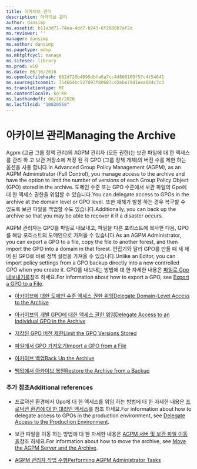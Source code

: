 ```yaml
---
title: 아카이브 관리
description: 아카이브 관리
author: dansimp
ms.assetid: b11a3d71-74ea-4dd7-b243-6f2880b7af2d
ms.reviewer: ''
manager: dansimp
ms.author: dansimp
ms.pagetype: mdop
ms.mktglfcycl: manage
ms.sitesec: library
ms.prod: w10
ms.date: 06/16/2016
ms.openlocfilehash: 682d720b4095dbfa6a7cc4d868109f57c4f54641
ms.sourcegitcommit: 354664bc527d93f80687cd2eba70d1eea024c7c3
ms.translationtype: MT
ms.contentlocale: ko-KR
ms.lasthandoff: 06/26/2020
ms.locfileid: "10820558"
---
```

# <span data-ttu-id="fb38d-103">아카이브 관리</span><span class="sxs-lookup"><span data-stu-id="fb38d-103">Managing the Archive</span></span>


<span data-ttu-id="fb38d-104">Agpm (고급 그룹 정책 관리)의 AGPM 관리자 (모든 권한)는 보관 파일에 대 한 액세스를 관리 하 고 보관 저장소에 저장 된 각 GPO (그룹 정책 개체)의 버전 수를 제한 하는 옵션을 사용 합니다.</span><span class="sxs-lookup"><span data-stu-id="fb38d-104">In Advanced Group Policy Management (AGPM), as an AGPM Administrator (Full Control), you manage access to the archive and have the option to limit the number of versions of each Group Policy Object (GPO) stored in the archive.</span></span> <span data-ttu-id="fb38d-105">도메인 수준 또는 GPO 수준에서 보관 파일의 Gpo에 대 한 액세스 권한을 위임할 수 있습니다.</span><span class="sxs-lookup"><span data-stu-id="fb38d-105">You can delegate access to GPOs in the archive at the domain level or GPO level.</span></span> <span data-ttu-id="fb38d-106">또한 재해가 발생 하는 경우 복구할 수 있도록 보관 파일을 백업할 수도 있습니다.</span><span class="sxs-lookup"><span data-stu-id="fb38d-106">Additionally, you can back up the archive so that you may be able to recover it if a disaster occurs.</span></span>

<span data-ttu-id="fb38d-107">AGPM 관리자는 GPO를 파일로 내보내고, 파일을 다른 포리스트에 복사한 다음, GPO를 해당 포리스트의 도메인으로 가져올 수 있습니다.</span><span class="sxs-lookup"><span data-stu-id="fb38d-107">As an AGPM Administrator, you can export a GPO to a file, copy the file to another forest, and then import the GPO into a domain in that forest.</span></span> <span data-ttu-id="fb38d-108">편집기와 달리 GPO를 만들 때 새 제어 된 GPO로 바로 정책 설정을 가져올 수 있습니다.</span><span class="sxs-lookup"><span data-stu-id="fb38d-108">Unlike an Editor, you can import policy settings from a GPO backup directly into a new controlled GPO when you create it.</span></span> <span data-ttu-id="fb38d-109">GPO를 내보내는 방법에 대 한 자세한 내용은 [파일로 Gpo 내보내기를](export-a-gpo-to-a-file.md)참조 하세요.</span><span class="sxs-lookup"><span data-stu-id="fb38d-109">For information about how to export a GPO, see [Export a GPO to a File](export-a-gpo-to-a-file.md).</span></span>

-   [<span data-ttu-id="fb38d-110">아카이브에 대한 도메인 수준 액세스 권한 위임</span><span class="sxs-lookup"><span data-stu-id="fb38d-110">Delegate Domain-Level Access to the Archive</span></span>](delegate-domain-level-access-to-the-archive-agpm40.md)

-   [<span data-ttu-id="fb38d-111">아카이브의 개별 GPO에 대한 액세스 권한 위임</span><span class="sxs-lookup"><span data-stu-id="fb38d-111">Delegate Access to an Individual GPO in the Archive</span></span>](delegate-access-to-an-individual-gpo-in-the-archive-agpm40.md)

-   [<span data-ttu-id="fb38d-112">저장된 GPO 버전 제한</span><span class="sxs-lookup"><span data-stu-id="fb38d-112">Limit the GPO Versions Stored</span></span>](limit-the-gpo-versions-stored-agpm40.md)

-   [<span data-ttu-id="fb38d-113">파일에서 GPO 가져오기</span><span class="sxs-lookup"><span data-stu-id="fb38d-113">Import a GPO from a File</span></span>](import-a-gpo-from-a-file-agpmadmin.md)

-   [<span data-ttu-id="fb38d-114">아카이브 백업</span><span class="sxs-lookup"><span data-stu-id="fb38d-114">Back Up the Archive</span></span>](back-up-the-archive-agpm40.md)

-   [<span data-ttu-id="fb38d-115">백업에서 아카이브 복원</span><span class="sxs-lookup"><span data-stu-id="fb38d-115">Restore the Archive from a Backup</span></span>](restore-the-archive-from-a-backup-agpm40.md)

### <span data-ttu-id="fb38d-116">추가 참조</span><span class="sxs-lookup"><span data-stu-id="fb38d-116">Additional references</span></span>

-   <span data-ttu-id="fb38d-117">프로덕션 환경에서 Gpo에 대 한 액세스를 위임 하는 방법에 대 한 자세한 내용은 [프로덕션 환경에 대 한 대리인 액세스](delegate-access-to-the-production-environment-agpm40.md)를 참조 하세요.</span><span class="sxs-lookup"><span data-stu-id="fb38d-117">For information about how to delegate access to GPOs in the production environment, see [Delegate Access to the Production Environment](delegate-access-to-the-production-environment-agpm40.md).</span></span>

-   <span data-ttu-id="fb38d-118">보관 파일을 이동 하는 방법에 대 한 자세한 내용은 [AGPM 서버 및 보관 파일 이동을](move-the-agpm-server-and-the-archive-agpm40.md)참조 하세요.</span><span class="sxs-lookup"><span data-stu-id="fb38d-118">For information about how to move the archive, see [Move the AGPM Server and the Archive](move-the-agpm-server-and-the-archive-agpm40.md).</span></span>

-   [<span data-ttu-id="fb38d-119">AGPM 관리자 작업 수행</span><span class="sxs-lookup"><span data-stu-id="fb38d-119">Performing AGPM Administrator Tasks</span></span>](performing-agpm-administrator-tasks-agpm40.md)

 

 






